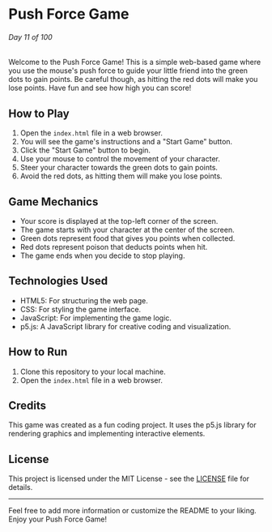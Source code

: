 # Push Force Game

###### Day 11 of 100

Welcome to the Push Force Game! This is a simple web-based game where you use the mouse's push force to guide your little friend into the green dots to gain points. Be careful though, as hitting the red dots will make you lose points. Have fun and see how high you can score!

## How to Play

1. Open the `index.html` file in a web browser.
2. You will see the game's instructions and a "Start Game" button.
3. Click the "Start Game" button to begin.
4. Use your mouse to control the movement of your character.
5. Steer your character towards the green dots to gain points.
6. Avoid the red dots, as hitting them will make you lose points.

## Game Mechanics

- Your score is displayed at the top-left corner of the screen.
- The game starts with your character at the center of the screen.
- Green dots represent food that gives you points when collected.
- Red dots represent poison that deducts points when hit.
- The game ends when you decide to stop playing.

## Technologies Used

- HTML5: For structuring the web page.
- CSS: For styling the game interface.
- JavaScript: For implementing the game logic.
- p5.js: A JavaScript library for creative coding and visualization.

## How to Run

1. Clone this repository to your local machine.
2. Open the `index.html` file in a web browser.

## Credits

This game was created as a fun coding project. It uses the p5.js library for rendering graphics and implementing interactive elements.

## License

This project is licensed under the MIT License - see the [LICENSE](LICENSE) file for details.

---

Feel free to add more information or customize the README to your liking. Enjoy your Push Force Game!
